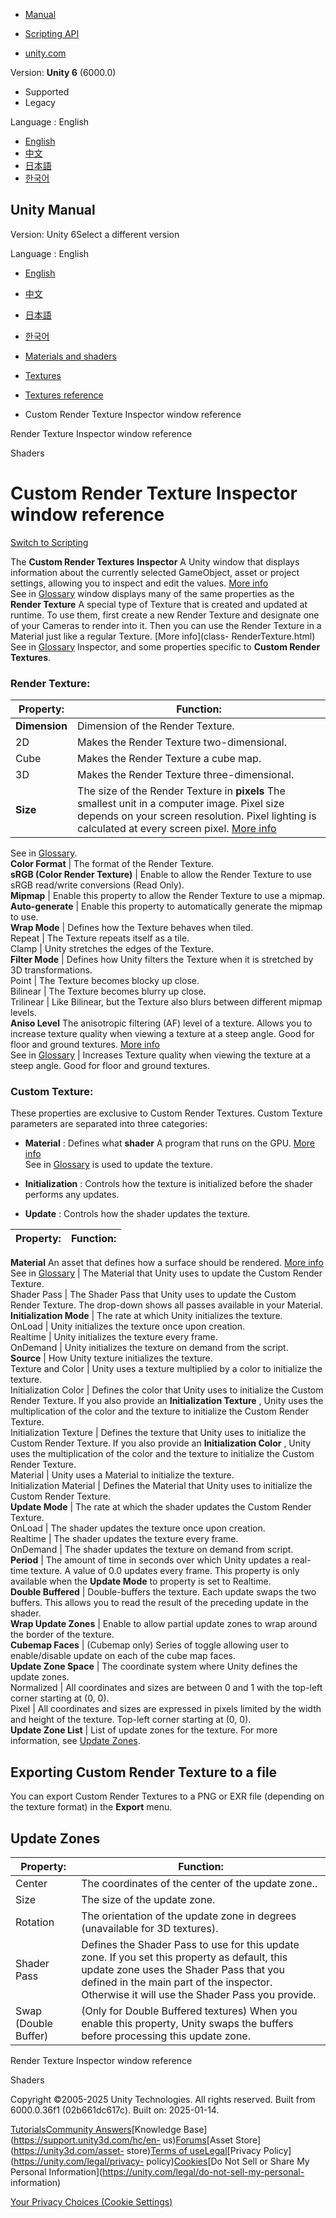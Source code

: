 [](https://docs.unity3d.com)

  * [Manual](../Manual/index.html)
  * [Scripting API](../ScriptReference/index.html)

  * [unity.com](https://unity.com/)

Version: **Unity 6** (6000.0)

  * Supported
  * Legacy

Language : English

  * [English](/Manual/class-CustomRenderTexture.html)
  * [中文](/cn/current/Manual/class-CustomRenderTexture.html)
  * [日本語](/ja/current/Manual/class-CustomRenderTexture.html)
  * [한국어](/kr/current/Manual/class-CustomRenderTexture.html)

[](https://docs.unity3d.com)

## Unity Manual

Version: Unity 6Select a different version

Language : English

  * [English](/Manual/class-CustomRenderTexture.html)
  * [中文](/cn/current/Manual/class-CustomRenderTexture.html)
  * [日本語](/ja/current/Manual/class-CustomRenderTexture.html)
  * [한국어](/kr/current/Manual/class-CustomRenderTexture.html)

  * [Materials and shaders](materials-and-shaders.html)
  * [Textures](Textures-landing.html)
  * [Textures reference](textures-reference.html)
  * Custom Render Texture Inspector window reference

[](class-RenderTexture.html)

Render Texture Inspector window reference

[](Shaders.html)

Shaders

# Custom Render Texture Inspector window reference

[Switch to Scripting](../ScriptReference/CustomRenderTexture.html "Go to
CustomRenderTexture page in the Scripting Reference")

The **Custom Render Textures** **Inspector** A Unity window that displays
information about the currently selected GameObject, asset or project
settings, allowing you to inspect and edit the values. [More
info](UsingTheInspector.html)  
See in [Glossary](Glossary.html#Inspector) window displays many of the same
properties as the **Render Texture** A special type of Texture that is created
and updated at runtime. To use them, first create a new Render Texture and
designate one of your Cameras to render into it. Then you can use the Render
Texture in a Material just like a regular Texture. [More info](class-
RenderTexture.html)  
See in [Glossary](Glossary.html#RenderTexture) Inspector, and some properties
specific to **Custom Render Textures**.

### Render Texture:

Property: | Function:  
---|---  
**Dimension** | Dimension of the Render Texture.  
2D | Makes the Render Texture two-dimensional.  
Cube | Makes the Render Texture a cube map.  
3D | Makes the Render Texture three-dimensional.  
**Size** | The size of the Render Texture in **pixels** The smallest unit in a computer image. Pixel size depends on your screen resolution. Pixel lighting is calculated at every screen pixel. [More info](ShadowPerformance.html)  
See in [Glossary](Glossary.html#pixel).  
**Color Format** | The format of the Render Texture.  
**sRGB (Color Render Texture)** | Enable to allow the Render Texture to use sRGB read/write conversions (Read Only).  
**Mipmap** | Enable this property to allow the Render Texture to use a mipmap.  
**Auto-generate** | Enable this property to automatically generate the mipmap to use.  
**Wrap Mode** | Defines how the Texture behaves when tiled.  
Repeat | The Texture repeats itself as a tile.  
Clamp | Unity stretches the edges of the Texture.  
**Filter Mode** | Defines how Unity filters the Texture when it is stretched by 3D transformations.  
Point | The Texture becomes blocky up close.  
Bilinear | The Texture becomes blurry up close.  
Trilinear | Like Bilinear, but the Texture also blurs between different mipmap levels.  
**Aniso Level** The anisotropic filtering (AF) level of a texture. Allows you
to increase texture quality when viewing a texture at a steep angle. Good for
floor and ground textures. [More info](class-TextureImporter.html)  
See in [Glossary](Glossary.html#AnisoLevel) | Increases Texture quality when viewing the texture at a steep angle. Good for floor and ground textures.  
  
### Custom Texture:

These properties are exclusive to Custom Render Textures. Custom Texture
parameters are separated into three categories:

  * **Material** : Defines what **shader** A program that runs on the GPU. [More info](Shaders.html)  
See in [Glossary](Glossary.html#Shader) is used to update the texture.

  * **Initialization** : Controls how the texture is initialized before the shader performs any updates.

  * **Update** : Controls how the shader updates the texture.

Property: | Function:  
---|---  
**Material** An asset that defines how a surface should be rendered. [More
info](class-Material.html)  
See in [Glossary](Glossary.html#Material) | The Material that Unity uses to update the Custom Render Texture.  
Shader Pass | The Shader Pass that Unity uses to update the Custom Render Texture. The drop-down shows all passes available in your Material.  
**Initialization Mode** | The rate at which Unity initializes the texture.  
OnLoad | Unity initializes the texture once upon creation.  
Realtime | Unity initializes the texture every frame.  
OnDemand | Unity initializes the texture on demand from the script.  
**Source** | How Unity texture initializes the texture.  
Texture and Color | Unity uses a texture multiplied by a color to initialize the texture.  
Initialization Color | Defines the color that Unity uses to initialize the Custom Render Texture. If you also provide an **Initialization Texture** , Unity uses the multiplication of the color and the texture to initialize the Custom Render Texture.  
Initialization Texture | Defines the texture that Unity uses to initialize the Custom Render Texture. If you also provide an **Initialization Color** , Unity uses the multiplication of the color and the texture to initialize the Custom Render Texture.  
Material | Unity uses a Material to initialize the texture.  
Initialization Material | Defines the Material that Unity uses to initialize the Custom Render Texture.  
**Update Mode** | The rate at which the shader updates the Custom Render Texture.  
OnLoad | The shader updates the texture once upon creation.  
Realtime | The shader updates the texture every frame.  
OnDemand | The shader updates the texture on demand from script.  
**Period** | The amount of time in seconds over which Unity updates a real-time texture. A value of 0.0 updates every frame. This property is only available when the **Update Mode** to property is set to Realtime.  
**Double Buffered** | Double-buffers the texture. Each update swaps the two buffers. This allows you to read the result of the preceding update in the shader.  
**Wrap Update Zones** | Enable to allow partial update zones to wrap around the border of the texture.  
**Cubemap Faces** | (Cubemap only) Series of toggle allowing user to enable/disable update on each of the cube map faces.  
**Update Zone Space** | The coordinate system where Unity defines the update zones.  
Normalized | All coordinates and sizes are between 0 and 1 with the top-left corner starting at (0, 0).  
Pixel | All coordinates and sizes are expressed in pixels limited by the width and height of the texture. Top-left corner starting at (0, 0).  
**Update Zone List** | List of update zones for the texture. For more information, see [Update Zones](class-CustomRenderTexture-configure.html).  
  
## Exporting Custom Render Texture to a file

You can export Custom Render Textures to a PNG or EXR file (depending on the
texture format) in the **Export** menu.

## Update Zones

Property: | Function:  
---|---  
Center | The coordinates of the center of the update zone..  
Size | The size of the update zone.  
Rotation | The orientation of the update zone in degrees (unavailable for 3D textures).  
Shader Pass | Defines the Shader Pass to use for this update zone. If you set this property as default, this update zone uses the Shader Pass that you defined in the main part of the inspector. Otherwise it will use the Shader Pass you provide.  
Swap (Double Buffer) | (Only for Double Buffered textures) When you enable this property, Unity swaps the buffers before processing this update zone.  
  
[](class-RenderTexture.html)

Render Texture Inspector window reference

[](Shaders.html)

Shaders

Copyright ©2005-2025 Unity Technologies. All rights reserved. Built from
6000.0.36f1 (02b661dc617c). Built on: 2025-01-14.

[Tutorials](https://learn.unity.com/)[Community
Answers](https://answers.unity3d.com)[Knowledge
Base](https://support.unity3d.com/hc/en-
us)[Forums](https://forum.unity3d.com)[Asset Store](https://unity3d.com/asset-
store)[Terms of
use](https://docs.unity3d.com/Manual/TermsOfUse.html)[Legal](https://unity.com/legal)[Privacy
Policy](https://unity.com/legal/privacy-
policy)[Cookies](https://unity.com/legal/cookie-policy)[Do Not Sell or Share
My Personal Information](https://unity.com/legal/do-not-sell-my-personal-
information)

[Your Privacy Choices (Cookie Settings)](javascript:void\(0\);)

